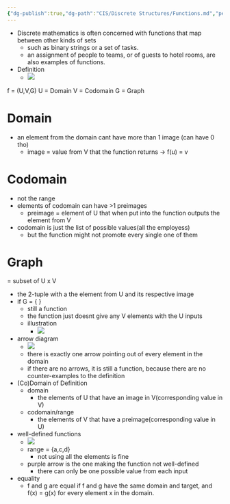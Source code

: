 ```yaml
---
{"dg-publish":true,"dg-path":"CIS/Discrete Structures/Functions.md","permalink":"/cis/discrete-structures/functions/","created":"2024-10-02T13:02:09.735-04:00","updated":"2025-07-08T10:47:55.423-04:00"}
---
```



- Discrete mathematics is often concerned with functions that map between other kinds of sets
	- such as binary strings or a set of tasks.
	- an assignment of people to teams, or of guests to hotel rooms, are also examples of functions.
- Definition
	- ![](https://i.imgur.com/5IKnxBr.png)

f = (U,V,G)
U = Domain
V = Codomain
G = Graph
# Domain
- an element from the domain cant have more than 1 image (can have 0 tho)
	- image = value from V that the function returns → f(u) = v
# Codomain
- not the range
- elements of codomain can have >1 preimages
	- preimage = element of U that when put into the function outputs the element from V
- codomain is just the list of possible values(all the employess)
	- but the function might not promote every single one of them
# Graph 
= subset of U x V
- the 2-tuple with a the element from U and its respective image
- if G = { }
	- still a function
	- the function just doesnt give any V elements with the U inputs
	- illustration
		- ![](https://i.imgur.com/P58FLOt.png)
- arrow diagram
	- ![](https://i.imgur.com/aPuKktN.png)
	- there is exactly one arrow pointing out of every element in the domain
	- if there are no arrows, it is still a function, because there are no counter-examples to the definition
- (Co)Domain of Definition
	- domain 
		- the elements of U that have an image in V(corresponding value in V)
	- codomain/range
		- the elements of V that have a preimage(corresponding value in U)
- well-defined functions
	- ![](https://i.imgur.com/bonsLhC.png)
	- range = {a,c,d}
		- not using all the elements is fine
	- purple arrow is the one making the function not well-defined
		- there can only be one possible value from each input
- equality
	- f and g are equal if f and g have the same domain and target, and f(x) = g(x) for every element x in the domain.